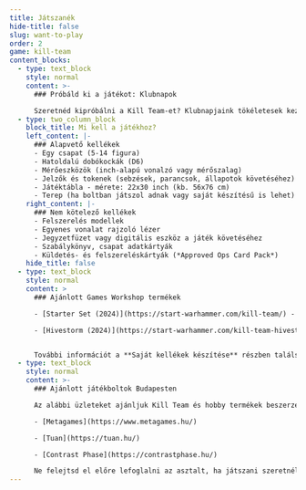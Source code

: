```yaml
---
title: Játszanék
hide-title: false
slug: want-to-play
order: 2
game: kill-team
content_blocks:
  - type: text_block
    style: normal
    content: >-
      ### Próbáld ki a játékot: Klubnapok

      Szeretnéd kipróbálni a Kill Team-et? Klubnapjaink tökéletesek kezdők számára! Nézd meg a játékokat élőben, ismerkedj meg barátságos játékosokkal. Megtanítunk mindent, amit tudnod kell. Ne aggódj a felszerelés vagy a figurák miatt - biztosítunk csapatot és minden szükséges kelléket az első játékaidhoz. Keresd meg a következő klubnapot a [naptárban](/hu/calendar/) és gyere el te is! Kérdéseid vannak? Nézz be a [#lfg-kt-budapest](https://discord.com/channels/1025385427273789550/1025385745856344115)  Discord csatornánkra és csatlakozz a közösséghez!
  - type: two_column_block
    block_title: Mi kell a játékhoz?
    left_content: |-
      ### Alapvető kellékek
      - Egy csapat (5-14 figura)
      - Hatoldalú dobókockák (D6)
      - Mérőeszközök (inch-alapú vonalzó vagy mérőszalag)
      - Jelzők és tokenek (sebzések, parancsok, állapotok követéséhez)
      - Játéktábla - mérete: 22x30 inch (kb. 56x76 cm)
      - Terep (ha boltban játszol adnak vagy saját készítésű is lehet)
    right_content: |-
      ### Nem kötelező kellékek
      - Felszerelés modellek
      - Egyenes vonalat rajzoló lézer
      - Jegyzetfüzet vagy digitális eszköz a játék követéséhez
      - Szabálykönyv, csapat adatkártyák
      - Küldetés- és felszereléskártyák (*Approved Ops Card Pack*)
    hide_title: false
  - type: text_block
    style: normal
    content: >
      ### Ajánlott Games Workshop termékek

      - [Starter Set (2024)](https://start-warhammer.com/kill-team/) - Tartalmazza az összes alapvető kelléket: két csapatot, kockákat, mérőeszközöket, tokeneket, játéktáblát és MDF terepet (magaslati és könnyű terep nélkül). Ez a legköltséghatékonyabb megoldás két játékos számára a hobbiba való belépéshez. A mellékelt csapatok (*Angels of Death*, *Plague Marines*) ideálisak kezdők számára.

      - [Hivestorm (2024)](https://start-warhammer.com/kill-team-hivestorm/) - Mindent tartalmaz, ami kellhet a játékhoz. A Starter Set tartalmán felül műanyag terepet (*Volkus*), szabálykönyvet, küldetéskönyvet, felszerelés modelleket, küldetés- és felszereléskártyákat is tartalmaz. A mellékelt csapatok (*Tempestus Aquilons*, *Vespids*) azonban kevésbé alkalmasak kezdő játékosok részére, játékstílusuk bonyolultabb.


      További információt a **Saját kellékek készítése** részben találsz nem hivatalos, kedvezőbb árú lehetőségekről.
  - type: text_block
    style: normal
    content: >-
      ### Ajánlott játékboltok Budapesten

      Az alábbi üzleteket ajánljuk Kill Team és hobby termékek beszerzéséhez, valamint játékhoz. Mindegyik helyen segítőkész személyzet és megfelelő terepekkel felszerelt játékasztalok várnak:

      - [Metagames](https://www.metagames.hu/)

      - [Tuan](https://tuan.hu/)

      - [Contrast Phase](https://contrastphase.hu/)

      Ne felejtsd el előre lefoglalni az asztalt, ha játszani szeretnél valamelyik helyszínen.
---
```

